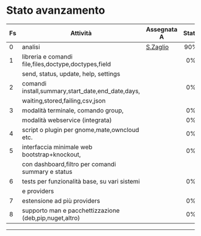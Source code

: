 Stato avanzamento
=================

|Fs |Attività                                               |Assegnata A|Stato|
|---|-------------------------------------------------------|-----------|:---:|
|0  |analisi                                                |[S.Zaglio] |90%  |
|1  |libreria e comandi file,files,doctype,doctypes,field   |           |0%   |
|   |send, status, update, help, settings                   |           |     |
|2  |comandi install,summary,start_date,end_date,days,      |           |0%   |
|   |waiting,stored,failing,csv,json                        |           |     |
|3  |modalità terminale, comando group,                     |           |0%   |
|   |modalità webservice (integrata)                        |           |0%   |
|4  |script o plugin per gnome,mate,owncloud etc.           |           |0%   |
|5  |interfaccia minimale web bootstrap+knockout,           |           |0%   |
|   |con dashboard,filtro per comandi summary e status      |           |     |
|6  |tests per funzionalità base, su vari sistemi           |           |0%   |
|   |e providers                                            |           |     |
|7  |estensione ad più providers                            |           |0%   |
|8  |supporto man e pacchettizzazione (deb,pip,nuget,altro) |           |0%   | 


----------------------------------------------------------------------------------
[S.Zaglio]: <zaglio.stefano@gmail.com>